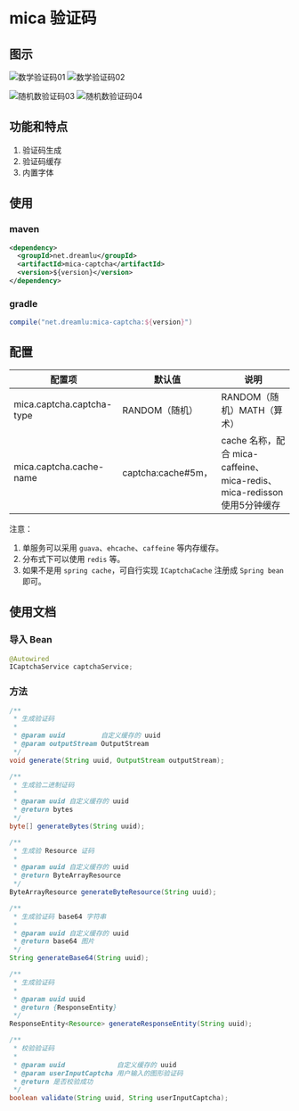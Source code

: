 # mica 验证码

## 图示
![数学验证码01](../docs/images/0701.m.jpg)
![数学验证码02](../docs/images/0702.m.jpg)

![随机数验证码03](../docs/images/0703.r.jpg)
![随机数验证码04](../docs/images/0704.r.jpg)

## 功能和特点
1. 验证码生成
2. 验证码缓存
3. 内置字体

## 使用
### maven
```xml
<dependency>
  <groupId>net.dreamlu</groupId>
  <artifactId>mica-captcha</artifactId>
  <version>${version}</version>
</dependency>
```

### gradle
```groovy
compile("net.dreamlu:mica-captcha:${version}")
```

## 配置
| 配置项                     | 默认值               | 说明                                |
| ------------------------- | ------------------- | ---------------------------------- |
| mica.captcha.captcha-type | RANDOM（随机）       | RANDOM（随机）MATH（算术）           |
| mica.captcha.cache-name   | captcha:cache#5m，  | cache 名称，配合 mica-caffeine、mica-redis、mica-redisson 使用5分钟缓存 |

注意： 
1. 单服务可以采用 `guava`、`ehcache`、`caffeine` 等内存缓存。
2. 分布式下可以使用 `redis` 等。
3. 如果不是用 `spring cache`，可自行实现 `ICaptchaCache` 注册成 `Spring bean` 即可。

## 使用文档

### 导入 Bean
```java
@Autowired
ICaptchaService captchaService;
```

### 方法
```java
/**
 * 生成验证码
 *
 * @param uuid         自定义缓存的 uuid
 * @param outputStream OutputStream
 */
void generate(String uuid, OutputStream outputStream);

/**
 * 生成验二进制证码
 *
 * @param uuid 自定义缓存的 uuid
 * @return bytes
 */
byte[] generateBytes(String uuid);

/**
 * 生成验 Resource 证码
 *
 * @param uuid 自定义缓存的 uuid
 * @return ByteArrayResource
 */
ByteArrayResource generateByteResource(String uuid);

/**
 * 生成验证码 base64 字符串
 *
 * @param uuid 自定义缓存的 uuid
 * @return base64 图片
 */
String generateBase64(String uuid);

/**
 * 生成验证码
 *
 * @param uuid uuid
 * @return {ResponseEntity}
 */
ResponseEntity<Resource> generateResponseEntity(String uuid);

/**
 * 校验验证码
 *
 * @param uuid             自定义缓存的 uuid
 * @param userInputCaptcha 用户输入的图形验证码
 * @return 是否校验成功
 */
boolean validate(String uuid, String userInputCaptcha);
```